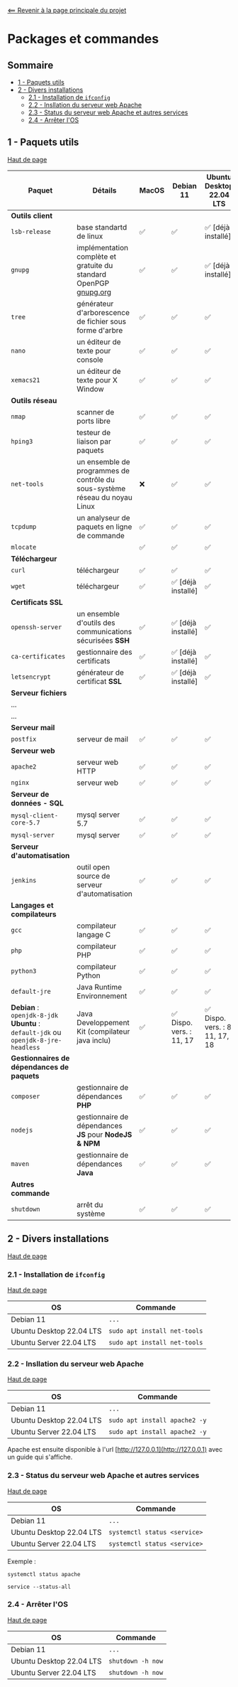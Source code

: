 <a name="top"></a>

[<== Revenir à la page principale du projet](../../)

# Packages et commandes

## Sommaire

- [1 - Paquets utils](#1---Paquets-utils)
- [2 - Divers installations](#2---Divers-installations)
    - [2.1 - Installation de `ifconfig`](#21---Installation-de-ifconfig)
    - [2.2 - Insllation du serveur web Apache](#22---Insllation-du-serveur-web-Apache)
    - [2.3 - Status du serveur web Apache et autres services](#23---Status-du-serveur-web-Apache-et-autres-services)
    - [2.4 - Arrêter l'OS](#24---Arrêter-l'OS)

## 1 - Paquets utils
[Haut de page](#top)

| Paquet | Détails | MacOS | Debian 11 | Ubuntu Desktop 22.04 LTS | Ubuntu Server 22.04 LTS |
|---|---|---|---|---|---|
| **Outils client** |
| `lsb-release` | base standartd de linux |✅ |✅ |✅ [déjà installé] |✅ |
| `gnupg` | implémentation complète et gratuite du standard OpenPGP [gnupg.org](https://gnupg.org/) |✅ |✅ |✅ [déjà installé] |✅ |
| `tree` | générateur d'arborescence de fichier sous forme d'arbre |✅ |✅ |✅ |✅ |
| `nano` | un éditeur de texte pour console |✅ |✅ |✅ |✅ |
| `xemacs21` | un éditeur de texte pour X Window |✅ |✅ |✅ |✅ |
| **Outils réseau** |
| `nmap` | scanner de ports libre |✅ |✅ |✅ |✅ |
| `hping3` | testeur de liaison par paquets |✅ |✅ |✅ |✅ |
| `net-tools` | un ensemble de programmes de contrôle du sous-système réseau du noyau Linux | ❌ | ✅ | ✅ | ✅ |
| `tcpdump` | un analyseur de paquets en ligne de commande |✅ |✅ |✅ |✅ |
| `mlocate` | |✅ |✅ |✅ |✅ |
| **Téléchargeur** |
| `curl` | téléchargeur |✅ |✅ |✅ |✅ |
| `wget` | téléchargeur | ✅ | ✅ [déjà installé] | ✅ | ✅ |
| **Certificats SSL** |
| `openssh-server` | un ensemble d'outils des communications sécurisées **SSH** | ✅ | ✅ [déjà installé] | ✅ | ✅ |
| `ca-certificates` | gestionnaire des certificats | ✅ | ✅ [déjà installé] | ✅ | ✅ |
| `letsencrypt` | générateur de certificat **SSL** | ✅ | ✅ [déjà installé] | ✅ | ✅ |
| **Serveur fichiers** |
|...||||||
|...||||||
| **Serveur mail** |
| `postfix` | serveur de mail |✅ |✅ |✅ |✅ |
| **Serveur web** |
| `apache2` | serveur web HTTP |✅ |✅ |✅ |✅ |
| `nginx` | serveur web |✅ |✅ |✅ |✅ |
| **Serveur de données - SQL** |
| `mysql-client-core-5.7` | mysql server 5.7 |✅ |✅ |✅ |✅ |
| `mysql-server` | mysql server |✅ |✅ |✅ |✅ |
| **Serveur d'automatisation** |
| `jenkins` | outil open source de serveur d'automatisation |✅ |✅ |✅ |✅ |
| **Langages et compilateurs** |
| `gcc` | compilateur langage C |✅ |✅ |✅ |✅ |
| `php` | compilateur PHP |✅ |✅ |✅ |✅ |
| `python3` | compilateur Python |✅ |✅ |✅ |✅ |
| `default-jre` | Java Runtime Environnement |✅ |✅ |✅ |✅ |
| **Debian** : `openjdk-8-jdk` **Ubuntu** : `default-jdk` ou `openjdk-8-jre-headless` | Java Developpement Kit (compilateur java inclu) | ✅ | ✅ Dispo. vers. : 11, 17 | ✅ Dispo. vers. : 8, 11, 17, 18 | ✅ |
| **Gestionnaires de dépendances de paquets** |
| `composer` | gestionnaire de dépendances **PHP** |✅ |✅ |✅ |✅ |
| `nodejs` | gestionnaire de dépendances **JS** pour **NodeJS & NPM** |✅ |✅ |✅ |✅ |
| `maven` | gestionnaire de dépendances **Java** |✅ |✅ |✅ |✅ |
|**Autres commande**|
| `shutdown` | arrêt du système |✅ |✅ |✅ |✅ |

## 2 - Divers installations
[Haut de page](#top)

### 2.1 - Installation de `ifconfig`
[Haut de page](#top)
	
| OS | Commande |
|---|---|
| Debian 11 | `...` |
| Ubuntu Desktop 22.04 LTS | `sudo apt install net-tools` |
| Ubuntu Server 22.04 LTS | `sudo apt install net-tools` |

### 2.2 - Insllation du serveur web Apache
[Haut de page](#top)

| OS | Commande |
|---|---|
| Debian 11 | `...` |
| Ubuntu Desktop 22.04 LTS | `sudo apt install apache2 -y` |
| Ubuntu Server 22.04 LTS | `sudo apt install apache2 -y` |

Apache est ensuite disponible à l'url [http://127.0.0.1](http://127.0.0.1) avec un guide qui s'affiche.

### 2.3 - Status du serveur web Apache et autres services
[Haut de page](#top)

| OS | Commande |
|---|---|
| Debian 11 | `...` |
| Ubuntu Desktop 22.04 LTS | `systemctl status <service>` |
| Ubuntu Server 22.04 LTS | `systemctl status <service>` |

Exemple :

```
systemctl status apache
```

```
service --status-all
```

### 2.4 - Arrêter l'OS
[Haut de page](#top)

| OS | Commande |
|---|---|
| Debian 11 | `...` |
| Ubuntu Desktop 22.04 LTS | `shutdown -h now` |
| Ubuntu Server 22.04 LTS | `shutdown -h now` |